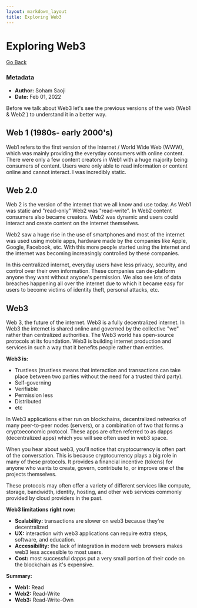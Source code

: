 ```yaml
---
layout: markdown_layout
title: Exploring Web3
---
```


# Exploring Web3

[Go Back](https://sohamsaoji.github.io/)

### Metadata
- **Author:** Soham Saoji
- **Date:** Feb 01, 2022

Before we talk about Web3 let's see the previous versions of the web (Web1 & Web2 ) to understand it in a better way.

## Web 1 (1980s- early 2000's)
Web1 refers to the first version of the Internet / World Wide Web (WWW), which was mainly providing the everyday consumers with 
online content. There were only a few content creators in Web1 with a huge majority being consumers of content. Users were only 
able to read information or content online and cannot interact. I was incredibly static.

## Web 2.0
Web 2 is the version of the internet that we all know and use today. As Web1 was static and "read-only" Web2 was "read-write". 
In Web2 content consumers also became creators. Web2 was dynamic and users could interact and create content on the internet 
themselves.

Web2 saw a huge rise in the use of smartphones and most of the internet was used using mobile apps, hardware made by the 
companies like Apple, Google, Facebook, etc. With this more people started using the internet and the internet was becoming 
increasingly controlled by these companies.

In this centralized internet, everyday users have less privacy, security, and control over their own information. These 
companies can de-platform anyone they want without anyone's permission. We also see lots of data breaches happening all over the 
internet due to which it became easy for users to become victims of identity theft, personal attacks, etc.

## Web3
Web 3, the future of the internet. Web3 is a fully decentralized internet. In Web3 the internet is shared online and governed by 
the collective "we" rather than centralized authorities. The Web3 world has open-source protocols at its foundation. Web3 is 
building internet production and services in such a way that it benefits people rather than entities.

**Web3 is:**
- Trustless (trustless means that interaction and transactions can take place between two parties without the need for a trusted 
third party).
- Self-governing
- Verifiable
- Permission less
- Distributed
- etc

In Web3 applications either run on blockchains, decentralized networks of many peer-to-peer nodes (servers), or a combination of 
two that forms a cryptoeconomic protocol. These apps are often referred to as dapps (decentralized apps) which you will see 
often used in web3 space.

When you hear about web3, you'll notice that cryptocurrency is often part of the conversation. This is because cryptocurrency 
plays a big role in many of these protocols. It provides a financial incentive (tokens) for anyone who wants to create, govern, 
contribute to, or improve one of the projects themselves.

These protocols may often offer a variety of different services like compute, storage, bandwidth, identity, hosting, and other 
web services commonly provided by cloud providers in the past.

**Web3 limitations right now:**
- **Scalability:** transactions are slower on web3 because they're decentralized
- **UX:** interaction with web3 applications can require extra steps, software, and education.
- **Accessibility:** the lack of integration in modern web browsers makes web3 less accessible to most users.
- **Cost:** most successful dapps put a very small portion of their code on the blockchain as it's expensive.

**Summary:**
- **Web1:** Read
- **Web2:** Read-Write
- **Web3:** Read-Write-Own
